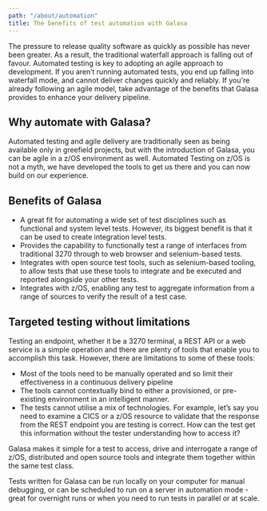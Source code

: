 ```yaml
---
path: "/about/automation"
title: The benefits of test automation with Galasa
---
```


The pressure to release quality software as quickly as possible has never been greater. As a result, the traditional 
waterfall approach is falling out of favour. Automated testing is key to adopting an agile approach to development. If you aren’t running automated tests, you end up falling into waterfall mode, and cannot deliver changes quickly and reliably. If you're already following an agile model, take advantage of the benefits that Galasa provides to enhance your delivery pipeline.  

## Why automate with Galasa?
Automated testing and agile delivery are traditionally seen as being available only in greefield projects, but with the introduction of Galasa, you can be agile in a z/OS environment as well. Automated Testing on z/OS is not a myth, we have developed the tools to get us there and you can now build on our experience.

## Benefits of Galasa
- A great fit for automating a wide set of test disciplines such as functional and system level tests. However, its biggest benefit is that it can be used to create integration level tests.
- Provides the capability to functionally test a range of interfaces from traditional 3270 through to web browser and selenium-based tests.  
- Integrates with open source test tools, such as selenium-based tooling, to allow tests that use these tools to integrate and be executed and reported alongside your other tests.
- Integrates with z/OS, enabling any test to aggregate information from a range of sources to verify the result of a test case.

## Targeted testing without limitations
Testing an endpoint, whether it be a 3270 terminal, a REST API or a web service is a simple operation and there are plenty of tools 
that enable you to accomplish this task.  However, there are  limitations to some of these tools:

-	Most of the tools need to be manually operated and so limit their effectiveness in a continuous delivery pipeline
-	The tools cannot contextually bind to either a provisioned, or pre-existing environment in an intelligent manner.
-	The tests cannot utilise a mix of technologies.  For example, let’s say you need to examine a CICS or a z/OS resource to validate that the response from the REST endpoint you are testing is correct.  How can the test get this information without the tester understanding how to access it?

Galasa makes it simple for a test to access, drive and interrogate a range of z/OS, distributed and open source tools and integrate them together within the same test class.

Tests written for Galasa can be run locally on your computer for manual debugging, or can be scheduled to run on a server in automation mode - great for overnight runs or when you need to run tests in parallel or at scale. 


